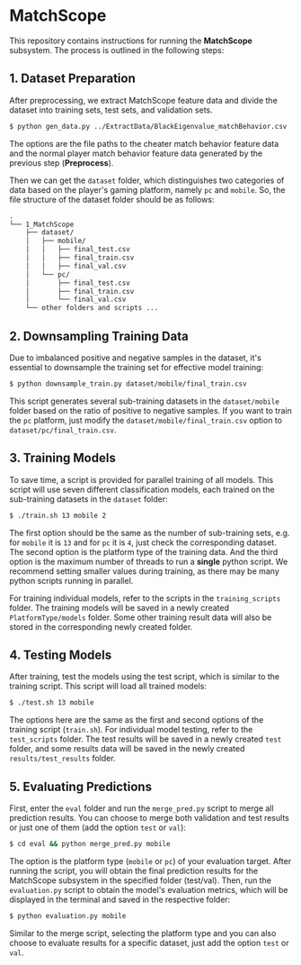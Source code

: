 # MatchScope

This repository contains instructions for running the **MatchScope** subsystem. The process is outlined in the following steps:

## 1. Dataset Preparation

After preprocessing, we extract MatchScope feature data and divide the dataset into training sets, test sets, and validation sets.

```sh
$ python gen_data.py ../ExtractData/BlackEigenvalue_matchBehavior.csv ../ExtractData/WhiteEigenvalue_matchBehavior.csv
```

The options are the file paths to the cheater match behavior feature data and the normal player match behavior feature data generated by the previous step (**Preprocess**).

Then we can get the `dataset` folder, which distinguishes two categories of data based on the player's gaming platform, namely `pc` and `mobile`. So, the file structure of the dataset folder should be as follows:

```markdown
.
└── 1_MatchScope
    ├── dataset/
    │   ├── mobile/
    │   │   ├── final_test.csv
    │   │   ├── final_train.csv
    │   │   ├── final_val.csv
    │   └── pc/
    │       ├── final_test.csv
    │       ├── final_train.csv
    │       └── final_val.csv
    └── other folders and scripts ...
```

## 2. Downsampling Training Data

Due to imbalanced positive and negative samples in the dataset, it's essential to downsample the training set for effective model training:

```sh
$ python downsample_train.py dataset/mobile/final_train.csv
```

This script generates several sub-training datasets in the `dataset/mobile` folder based on the ratio of positive to negative samples. If you want to train the `pc` platform, just modify the `dataset/mobile/final_train.csv` option to `dataset/pc/final_train.csv`.

## 3. Training Models

To save time, a script is provided for parallel training of all models. This script will use seven different classification models, each trained on the sub-training datasets in the `dataset` folder:

```sh
$ ./train.sh 13 mobile 2
```

The first option should be the same as the number of sub-training sets, e.g. for `mobile` it is `13` and for `pc` it is `4`, just check the corresponding dataset.
The second option is the platform type of the training data.
And the third option is the maximum number of threads to run a **single** python script. We recommend setting smaller values during training, as there may be many python scripts running in parallel.

For training individual models, refer to the scripts in the `training_scripts` folder. The training models will be saved in a newly created `PlatformType/models` folder. Some other training result data will also be stored in the corresponding newly created folder.

## 4. Testing Models

After training, test the models using the test script, which is similar to the training script. This script will load all trained models:

```sh
$ ./test.sh 13 mobile
```

The options here are the same as the first and second options of the training script (`train.sh`).
For individual model testing, refer to the `test_scripts` folder. The test results will be saved in a newly created `test` folder, and some results data will be saved in the newly created `results/test_results` folder.

## 5. Evaluating Predictions

First, enter the `eval` folder and run the `merge_pred.py` script to merge all prediction results. You can choose to merge both validation and test results or just one of them (add the option `test` or `val`):

```sh
$ cd eval && python merge_pred.py mobile
```

The option is the platform type (`mobile` or `pc`) of your evaluation target.
After running the script, you will obtain the final prediction results for the MatchScope subsystem in the specified folder (test/val). Then, run the `evaluation.py` script to obtain the model's evaluation metrics, which will be displayed in the terminal and saved in the respective folder:

```sh
$ python evaluation.py mobile
```

Similar to the merge script, selecting the platform type and you can also choose to evaluate results for a specific dataset, just add the option `test` or `val`.
